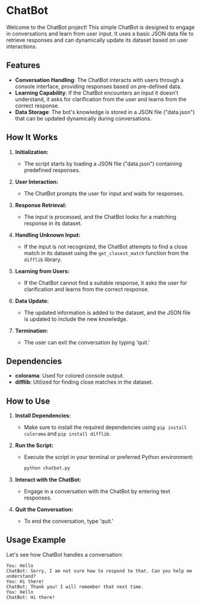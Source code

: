 # ChatBot

Welcome to the ChatBot project! This simple ChatBot is designed to engage in conversations and learn from user input. It uses a basic JSON data file to retrieve responses and can dynamically update its dataset based on user interactions.

## Features

- **Conversation Handling**: The ChatBot interacts with users through a console interface, providing responses based on pre-defined data.
- **Learning Capability**: If the ChatBot encounters an input it doesn't understand, it asks for clarification from the user and learns from the correct response.
- **Data Storage**: The bot's knowledge is stored in a JSON file ("data.json") that can be updated dynamically during conversations.

## How It Works

1. **Initialization:**
   - The script starts by loading a JSON file ("data.json") containing predefined responses.

2. **User Interaction:**
   - The ChatBot prompts the user for input and waits for responses.

3. **Response Retrieval:**
   - The input is processed, and the ChatBot looks for a matching response in its dataset.

4. **Handling Unknown Input:**
   - If the input is not recognized, the ChatBot attempts to find a close match in its dataset using the `get_closest_match` function from the `difflib` library.

5. **Learning from Users:**
   - If the ChatBot cannot find a suitable response, it asks the user for clarification and learns from the correct response.

6. **Data Update:**
   - The updated information is added to the dataset, and the JSON file is updated to include the new knowledge.

7. **Termination:**
   - The user can exit the conversation by typing 'quit.'

## Dependencies

- **colorama**: Used for colored console output.
- **difflib**: Utilized for finding close matches in the dataset.

## How to Use

1. **Install Dependencies:**
   - Make sure to install the required dependencies using `pip install colorama` and `pip install difflib`.

2. **Run the Script:**
   - Execute the script in your terminal or preferred Python environment:
     ```bash
     python chatbot.py
     ```

3. **Interact with the ChatBot:**
   - Engage in a conversation with the ChatBot by entering text responses.

4. **Quit the Conversation:**
   - To end the conversation, type 'quit.'

## Usage Example

Let's see how ChatBot handles a conversation:

```plaintext
You: Hello
ChatBot: Sorry, I am not sure how to respond to that. Can you help me understand?
You: Hi there!
ChatBot: Thank you! I will remember that next time.
You: Hello
ChatBot: Hi there!
